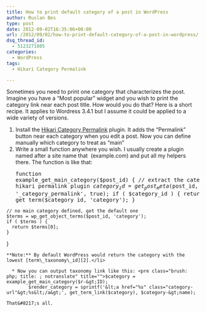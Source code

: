 ```yaml
---
title: How to print default category of a post in WordPress
author: Ruslan Bes
type: post
date: 2012-09-02T16:35:06+00:00
url: /2012/09/02/how-to-print-default-category-of-a-post-in-wordpress/
dsq_thread_id:
  - 5123271805
categories:
  - WordPress
tags:
  - Hikari Category Permalink

---
```

Sometimes you need to print one category that characterizes the post. Imagine you have a &#8220;Most popular&#8221; widget and you wish to print the category link near each post title. How would you do that? Here is a short recipe. It applies to Wordress 3.4.1 but I assume it could be applied to a wide variety of versions.

  1. Install the [Hikari Category Permalink][1] plugin. It adds the &#8220;Permalink&#8221; button near each category when you edit a post. Now you can define manually which category to treat as &#8220;main&#8221;
  2. Write a small function anywhere you wish. I usually create a plugin named after a site name that  (example.com) and put all my helpers there. The function is like that: <pre class="brush: php; title: ; notranslate" title="">function example_get_main_category($post_id) {
    // extract the category from hikari permalink plugin
    $category_id = get_post_meta($post_id, '_category_permalink', true);
    if ( $category_id ) {
      return get_term($category_id, 'category');
    }

    // no main category defined, get the default one
    $terms = wp_get_object_terms($post_id, 'category');
    if ( $terms ) {
      return $terms[0];
    }

}</pre>
    
    **Note:** By default WordPress would return the category with the lowest [term\_taxonomy\_id][2].</li> 
    
      * Now you can output taxonomy link like this: <pre class="brush: php; title: ; notranslate" title="">$category = example_get_main_category($r-&gt;ID);
            $render_category = sprintf('&lt;a href="%s" class="category-url"&gt;%s&lt;/a&gt;', get_term_link($category), $category-&gt;name);
</pre></ol> 
    
    That&#8217;s all.

 [1]: http://wordpress.org/extend/plugins/hikari-category-permalink/
 [2]: http://codex.wordpress.org/WordPress_Taxonomy "Taxonomy schema"
